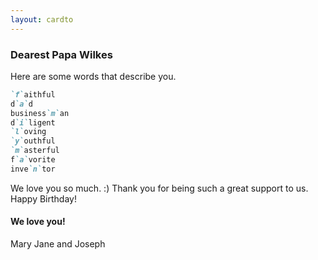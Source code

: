 ```yaml
---
layout: cardto
---
```


### Dearest Papa Wilkes

Here are some words that describe you. 
```markdown
`f`aithful
d`a`d
business`m`an
d`i`ligent
`l`oving
`y`outhful
`m`asterful
f`a`vorite
inve`n`tor
```

We love you so much. :) Thank you for being such a great support to us. Happy Birthday!

#### We love you! 

Mary Jane and Joseph
